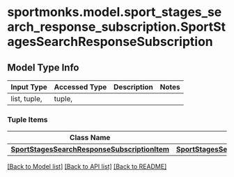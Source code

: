 # sportmonks.model.sport_stages_search_response_subscription.SportStagesSearchResponseSubscription

## Model Type Info
Input Type | Accessed Type | Description | Notes
------------ | ------------- | ------------- | -------------
list, tuple,  | tuple,  |  | 

### Tuple Items
Class Name | Input Type | Accessed Type | Description | Notes
------------- | ------------- | ------------- | ------------- | -------------
[**SportStagesSearchResponseSubscriptionItem**](SportStagesSearchResponseSubscriptionItem.md) | [**SportStagesSearchResponseSubscriptionItem**](SportStagesSearchResponseSubscriptionItem.md) | [**SportStagesSearchResponseSubscriptionItem**](SportStagesSearchResponseSubscriptionItem.md) |  | 

[[Back to Model list]](../../README.md#documentation-for-models) [[Back to API list]](../../README.md#documentation-for-api-endpoints) [[Back to README]](../../README.md)

